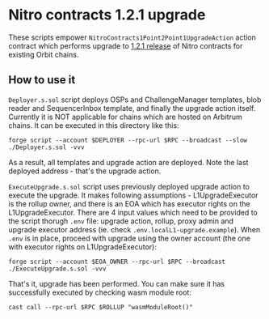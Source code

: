 # Nitro contracts 1.2.1 upgrade
These scripts empower `NitroContracts1Point2Point1UpgradeAction` action contract which performs upgrade to [1.2.1 release](https://github.com/OffchainLabs/nitro-contracts/releases/tag/v1.2.1) of Nitro contracts for existing Orbit chains.

## How to use it
`Deployer.s.sol` script deploys OSPs and ChallengeManager templates, blob reader and SequencerInbox template, and finally the upgrade action itself. Currently it is NOT applicable for chains which are hosted on Arbitrum chains. It can be executed in this directory like this:
```
forge script --account $DEPLOYER --rpc-url $RPC --broadcast --slow ./Deployer.s.sol -vvv
```

As a result, all templates and upgrade action are deployed. Note the last deployed address - that's the upgrade action.

`ExecuteUpgrade.s.sol` script uses previously deployed upgrade action to execute the upgrade. It makes following assumptions - L1UpgradeExecutor is the rollup owner, and there is an EOA which has executor rights on the L1UpgradeExecutor. There are 4 input values which need to be provided to the script thorugh `.env` file: upgrade action, rollup, proxy admin and upgrade executor address (ie. check `.env.localL1-upgrade.example`). When `.env` is in place, proceed with upgrade using the owner account (the one with executor rights on L1UpgradeExecutor):
```
forge script --account $EOA_OWNER --rpc-url $RPC --broadcast ./ExecuteUpgrade.s.sol -vvv
```

That's it, upgrade has been performed. You can make sure it has successfully executed by checking wasm module root:
```
cast call --rpc-url $RPC $ROLLUP "wasmModuleRoot()"
```